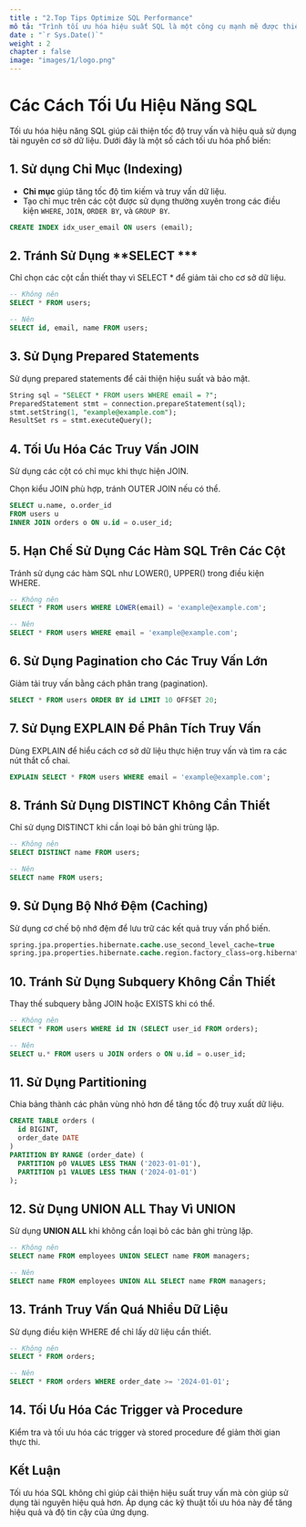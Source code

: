 ```yaml
---
title : "2.Top Tips Optimize SQL Performance"
mô tả: "Trình tối ưu hóa hiệu suất SQL là một công cụ mạnh mẽ được thiết kế để nâng cao hiệu quả cơ sở dữ liệu bằng cách phân tích và cải thiện các truy vấn SQL. Nó giúp xác định các tắc nghẽn, tối ưu hóa việc lập chỉ mục, hợp lý hóa các truy vấn và tinh chỉnh cấu hình cơ sở dữ liệu, đảm bảo thực thi truy vấn nhanh hơn và sử dụng tài nguyên tốt hơn"
date : "`r Sys.Date()`"
weight : 2
chapter : false
image: "images/1/logo.png"
---
```


# Các Cách Tối Ưu Hiệu Năng SQL

Tối ưu hóa hiệu năng SQL giúp cải thiện tốc độ truy vấn và hiệu quả sử dụng tài nguyên cơ sở dữ liệu. Dưới đây là một số cách tối ưu hóa phổ biến:

## 1. Sử dụng Chỉ Mục (Indexing)
- **Chỉ mục** giúp tăng tốc độ tìm kiếm và truy vấn dữ liệu.
- Tạo chỉ mục trên các cột được sử dụng thường xuyên trong các điều kiện `WHERE`, `JOIN`, `ORDER BY`, và `GROUP BY`.

```sql
CREATE INDEX idx_user_email ON users (email);
```

## 2. Tránh Sử Dụng **SELECT ***
Chỉ chọn các cột cần thiết thay vì SELECT * để giảm tải cho cơ sở dữ liệu.
```sql
-- Không nên
SELECT * FROM users;

-- Nên
SELECT id, email, name FROM users;

```
## 3. Sử Dụng Prepared Statements
Sử dụng prepared statements để cải thiện hiệu suất và bảo mật.
```sql
String sql = "SELECT * FROM users WHERE email = ?";
PreparedStatement stmt = connection.prepareStatement(sql);
stmt.setString(1, "example@example.com");
ResultSet rs = stmt.executeQuery();

```

## 4. Tối Ưu Hóa Các Truy Vấn JOIN
Sử dụng các cột có chỉ mục khi thực hiện JOIN.

Chọn kiểu JOIN phù hợp, tránh OUTER JOIN nếu có thể.
```sql
SELECT u.name, o.order_id 
FROM users u 
INNER JOIN orders o ON u.id = o.user_id;

```
## 5. Hạn Chế Sử Dụng Các Hàm SQL Trên Các Cột
Tránh sử dụng các hàm SQL như LOWER(), UPPER() trong điều kiện WHERE.
```sql
-- Không nên
SELECT * FROM users WHERE LOWER(email) = 'example@example.com';

-- Nên
SELECT * FROM users WHERE email = 'example@example.com';

```

## 6. Sử Dụng Pagination cho Các Truy Vấn Lớn
Giảm tải truy vấn bằng cách phân trang (pagination).
```sql
SELECT * FROM users ORDER BY id LIMIT 10 OFFSET 20;

```
## 7. Sử Dụng EXPLAIN Để Phân Tích Truy Vấn
Dùng EXPLAIN để hiểu cách cơ sở dữ liệu thực hiện truy vấn và tìm ra các nút thắt cổ chai.
```sql
EXPLAIN SELECT * FROM users WHERE email = 'example@example.com';

```
## 8. Tránh Sử Dụng DISTINCT Không Cần Thiết
Chỉ sử dụng DISTINCT khi cần loại bỏ bản ghi trùng lặp.
```sql
-- Không nên
SELECT DISTINCT name FROM users;

-- Nên
SELECT name FROM users;

```
## 9. Sử Dụng Bộ Nhớ Đệm (Caching)
Sử dụng cơ chế bộ nhớ đệm để lưu trữ các kết quả truy vấn phổ biến.
```sql
spring.jpa.properties.hibernate.cache.use_second_level_cache=true
spring.jpa.properties.hibernate.cache.region.factory_class=org.hibernate.cache.jcache.JCacheRegionFactory

```
## 10. Tránh Sử Dụng Subquery Không Cần Thiết
Thay thế subquery bằng JOIN hoặc EXISTS khi có thể.
```sql
-- Không nên
SELECT * FROM users WHERE id IN (SELECT user_id FROM orders);

-- Nên
SELECT u.* FROM users u JOIN orders o ON u.id = o.user_id;
```
## 11. Sử Dụng Partitioning
Chia bảng thành các phân vùng nhỏ hơn để tăng tốc độ truy xuất dữ liệu.
```sql
CREATE TABLE orders (
  id BIGINT,
  order_date DATE
)
PARTITION BY RANGE (order_date) (
  PARTITION p0 VALUES LESS THAN ('2023-01-01'),
  PARTITION p1 VALUES LESS THAN ('2024-01-01')
);

```
## 12. Sử Dụng **UNION ALL** Thay Vì **UNION**
Sử dụng **UNION ALL** khi không cần loại bỏ các bản ghi trùng lặp.
```sql
-- Không nên
SELECT name FROM employees UNION SELECT name FROM managers;

-- Nên
SELECT name FROM employees UNION ALL SELECT name FROM managers;

```
## 13. Tránh Truy Vấn Quá Nhiều Dữ Liệu
Sử dụng điều kiện WHERE để chỉ lấy dữ liệu cần thiết.
```sql
-- Không nên
SELECT * FROM orders;

-- Nên
SELECT * FROM orders WHERE order_date >= '2024-01-01';

```
## 14. Tối Ưu Hóa Các Trigger và Procedure
Kiểm tra và tối ưu hóa các trigger và stored procedure để giảm thời gian thực thi.

## Kết Luận
Tối ưu hóa SQL không chỉ giúp cải thiện hiệu suất truy vấn mà còn giúp sử dụng tài nguyên hiệu quả hơn. Áp dụng các kỹ thuật tối ưu hóa này để tăng hiệu quả và độ tin cậy của ứng dụng.

